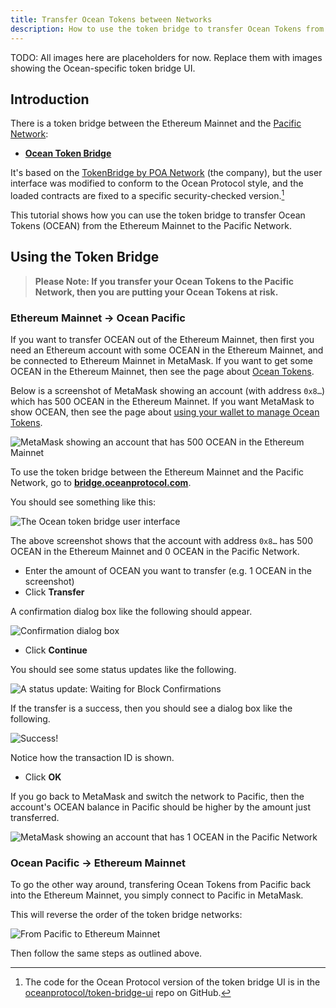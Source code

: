 ```yaml
---
title: Transfer Ocean Tokens between Networks
description: How to use the token bridge to transfer Ocean Tokens from the Ethereum Mainnet to the Pacific Network, and vice versa.
---
```


TODO: All images here are placeholders for now. Replace them with images showing the Ocean-specific token bridge UI.

## Introduction

There is a token bridge between the Ethereum Mainnet and the [Pacific Network](/concepts/pacific-network/):

- [**Ocean Token Bridge**](https://bridge.oceanprotocol.com)

It's based on the [TokenBridge by POA Network](https://medium.com/poa-network/introducing-the-erc20-to-erc20-tokenbridge-ce266cc1a2d0) (the company), but the user interface was modified to conform to the Ocean Protocol style, and the loaded contracts are fixed to a specific security-checked version.[^1]

This tutorial shows how you can use the token bridge to transfer Ocean Tokens (OCEAN) from the Ethereum Mainnet to the Pacific Network.

## Using the Token Bridge

> **Please Note: If you transfer your Ocean Tokens to the Pacific Network, then you are putting your Ocean Tokens at risk.**

### Ethereum Mainnet → Ocean Pacific

If you want to transfer OCEAN out of the Ethereum Mainnet, then first you need an Ethereum account with some OCEAN in the Ethereum Mainnet, and be connected to Ethereum Mainnet in MetaMask. If you want to get some OCEAN in the Ethereum Mainnet, then see the page about [Ocean Tokens](/concepts/ocean-tokens/).

Below is a screenshot of MetaMask showing an account (with address `0x8…`) which has 500 OCEAN in the Ethereum Mainnet. If you want MetaMask to show OCEAN, then see the page about [using your wallet to manage Ocean Tokens](/tutorials/wallets-and-ocean-tokens/).

![MetaMask showing an account that has 500 OCEAN in the Ethereum Mainnet](./images/tb01.png)

To use the token bridge between the Ethereum Mainnet and the Pacific Network, go to [**bridge.oceanprotocol.com**](https://bridge.oceanprotocol.com).

You should see something like this:

![The Ocean token bridge user interface](./images/tb02.png)

The above screenshot shows that the account with address `0x8…` has 500 OCEAN in the Ethereum Mainnet and 0 OCEAN in the Pacific Network.

- Enter the amount of OCEAN you want to transfer (e.g. 1 OCEAN in the screenshot)
- Click **Transfer**

A confirmation dialog box like the following should appear.

![Confirmation dialog box](./images/tb03.png)

- Click **Continue**

You should see some status updates like the following.

![A status update: Waiting for Block Confirmations](./images/tb04.png)

If the transfer is a success, then you should see a dialog box like the following.

![Success!](./images/tb05.png)

Notice how the transaction ID is shown.

- Click **OK**

If you go back to MetaMask and switch the network to Pacific, then the account's OCEAN balance in Pacific should be higher by the amount just transferred.

![MetaMask showing an account that has 1 OCEAN in the Pacific Network](./images/tb06.png)

### Ocean Pacific → Ethereum Mainnet

To go the other way around, transfering Ocean Tokens from Pacific back into the Ethereum Mainnet, you simply connect to Pacific in MetaMask.

This will reverse the order of the token bridge networks:

![From Pacific to Ethereum Mainnet](./images/tb07.png)

Then follow the same steps as outlined above.

[^1]: The code for the Ocean Protocol version of the token bridge UI is in the [oceanprotocol/token-bridge-ui](https://github.com/oceanprotocol/token-bridge-ui) repo on GitHub.
